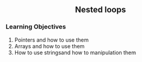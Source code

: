 <!-- PROJECT TITLE -->
 <h2 2 align="center">
  Nested loops
    <br />
    </h2>

### Learning Objectives

1. Pointers and how to use them
2. Arrays and how to use them
3. How to use stringsand how to manipulation them
